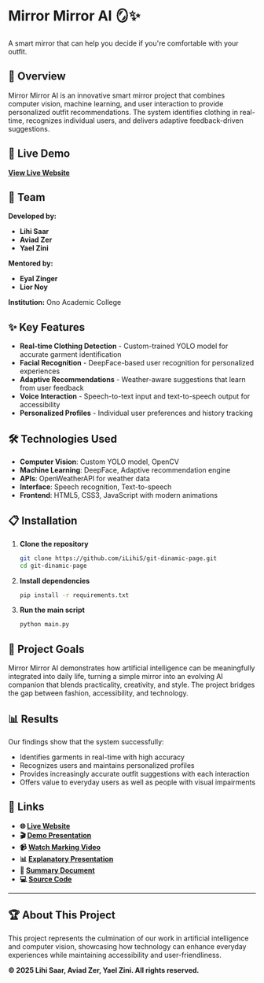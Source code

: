 # Mirror Mirror AI 🪞✨

A smart mirror that can help you decide if you're comfortable with your outfit.

## 🌟 Overview

Mirror Mirror AI is an innovative smart mirror project that combines computer vision, machine learning, and user interaction to provide personalized outfit recommendations. The system identifies clothing in real-time, recognizes individual users, and delivers adaptive feedback-driven suggestions.

## 🚀 Live Demo

**[View Live Website](https://aviad1486.github.io/Machine-Learning/)**

## 👥 Team

**Developed by:**
- **Lihi Saar** 
- **Aviad Zer**
- **Yael Zini**

**Mentored by:**
- **Eyal Zinger**
- **Lior Noy**

**Institution:** Ono Academic College

## ✨ Key Features

- **Real-time Clothing Detection** - Custom-trained YOLO model for accurate garment identification
- **Facial Recognition** - DeepFace-based user recognition for personalized experiences
- **Adaptive Recommendations** - Weather-aware suggestions that learn from user feedback
- **Voice Interaction** - Speech-to-text input and text-to-speech output for accessibility
- **Personalized Profiles** - Individual user preferences and history tracking

## 🛠️ Technologies Used

- **Computer Vision**: Custom YOLO model, OpenCV
- **Machine Learning**: DeepFace, Adaptive recommendation engine
- **APIs**: OpenWeatherAPI for weather data
- **Interface**: Speech recognition, Text-to-speech
- **Frontend**: HTML5, CSS3, JavaScript with modern animations

## 📋 Installation

1. **Clone the repository**
   ```bash
   git clone https://github.com/iLihiS/git-dinamic-page.git
   cd git-dinamic-page
   ```

2. **Install dependencies**
   ```bash
   pip install -r requirements.txt
   ```

3. **Run the main script**
   ```bash
   python main.py
   ```

## 🎯 Project Goals

Mirror Mirror AI demonstrates how artificial intelligence can be meaningfully integrated into daily life, turning a simple mirror into an evolving AI companion that blends practicality, creativity, and style. The project bridges the gap between fashion, accessibility, and technology.

## 📊 Results

Our findings show that the system successfully:
- Identifies garments in real-time with high accuracy
- Recognizes users and maintains personalized profiles
- Provides increasingly accurate outfit suggestions with each interaction
- Offers value to everyday users as well as people with visual impairments

## 🔗 Links

- **🌐 [Live Website](https://ilihis.github.io/git-dinamic-page/)**
- **🎬 [Demo Presentation](https://www.canva.com/design/DAGzsCh04XU/pAElWKISa-OeqFAqpbcSkQ/edit?utm_content=DAGzsCh04XU&utm_campaign=designshare&utm_medium=link2&utm_source=sharebutton)**
- **📹 [Watch Marking Video](https://www.canva.com/design/DAGzsPHfhyU/LOvqWDIlEEccAweBjKIE0w/edit?utm_content=DAGzsPHfhyU&utm_campaign=designshare&utm_medium=link2&utm_source=sharebutton)**
- **📊 [Explanatory Presentation](https://www.canva.com/design/DAGzV3dyELE/FtfjOwmDhIZZoSNEObPtIQ/edit?utm_content=DAGzV3dyELE&utm_campaign=designshare&utm_medium=link2&utm_source=sharebutton)**
- **📄 [Summary Document](https://docs.google.com/document/d/1W4IK6ipGdWQxoeqbFvuVZluwZ9Uwtt_v5Hicuhv_gq4/edit?usp=sharing)**
- **💻 [Source Code](https://github.com/iLihiS/git-dinamic-page)**

---

## 🏆 About This Project

This project represents the culmination of our work in artificial intelligence and computer vision, showcasing how technology can enhance everyday experiences while maintaining accessibility and user-friendliness.

**© 2025 Lihi Saar, Aviad Zer, Yael Zini. All rights reserved.**
